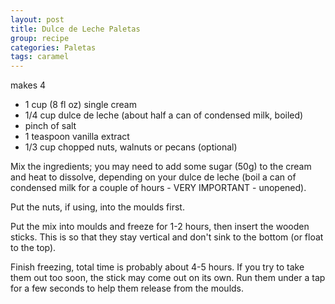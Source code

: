 ```yaml
---
layout: post
title: Dulce de Leche Paletas
group: recipe
categories: Paletas
tags: caramel
---
```



makes 4

- 1 cup (8 fl oz) single cream
- 1/4 cup dulce de leche (about half a can of condensed milk, boiled)
- pinch of salt
- 1 teaspoon vanilla extract
- 1/3 cup chopped nuts, walnuts or pecans (optional)

Mix the ingredients; you may need to add some sugar (50g) to the cream and heat to dissolve, depending on your dulce de leche (boil a can of condensed milk for a couple of hours - VERY IMPORTANT - unopened).

Put the nuts, if using, into the moulds first.

Put the mix into moulds and freeze for 1-2 hours, then insert the wooden sticks.  This is so that they stay vertical and don't sink to the bottom (or float to the top).

Finish freezing, total time is probably about 4-5 hours.  If you try to take them out too soon, the stick may come out on its own.  Run them under a tap for a few seconds to help them release from the moulds.

